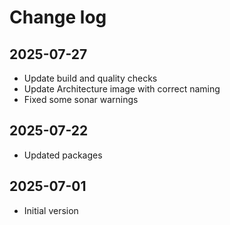
# Change log

## 2025-07-27
- Update build and quality checks
- Update Architecture image with correct naming
- Fixed some sonar warnings
 
## 2025-07-22
- Updated packages

## 2025-07-01
- Initial version

